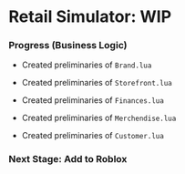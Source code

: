 # Retail Simulator: WIP

### Progress (Business Logic)

- Created preliminaries of `Brand.lua`

- Created preliminaries of `Storefront.lua`

- Created preliminaries of `Finances.lua`

- Created preliminaries of `Merchendise.lua`

- Created preliminaries of `Customer.lua`

### Next Stage: Add to Roblox 

